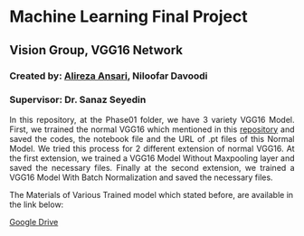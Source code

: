 # Machine Learning  Final Project
## Vision Group, VGG16 Network
### Created by: <a href = "https://www.linkedin.com/in/alireza-ansaree/" target = "_self">Alireza Ansari</a>, Niloofar Davoodi
### Supervisor: Dr. Sanaz Seyedin


<p align="justify">In this repository, at the Phase01 folder, we have 3 variety VGG16 Model. First, we trrained the normal VGG16 which mentioned in this                                      <a href = "https://github.com/kuangliu/pytorch-cifar" target = "_self">repository</a>
 and saved the codes, the notebook file and the URL of .pt files of this Normal Model. We tried this process for 2 different extension of normal VGG16. At the first extension, we trained a VGG16 Model Without Maxpooling layer and saved the necessary files. Finally at the second extension, we trained a VGG16 Model With Batch Normalization and saved the necessary files.</p>

The Materials of Various Trained model which stated before, are available in the link below:

<a href = "https://drive.google.com/drive/folders/1G91VAfpVk7C7ROruzRcBLYA5dhnGG1vM?usp=sharing" target = "_self">Google Drive</a>
